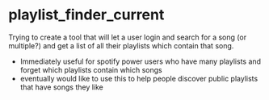 # playlist_finder_current

Trying to create a tool that will let a user login and search for a song (or multiple?) and get a list of all their playlists which contain that song. 
- Immediately useful for spotify power users who have many playlists and forget which playlists contain which songs
- eventually would like to use this to help people discover public playlists that have songs they like
